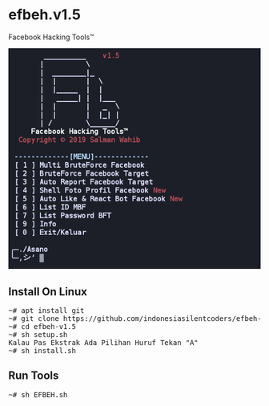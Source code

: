 # efbeh.v1.5
Facebook Hacking Tools™


![alt text](https://github.com/indonesiasilentcoders/efbeh-v1.5/blob/master/EFBEH.png)

## Install On Linux

<pre>
~# apt install git
~# git clone https://github.com/indonesiasilentcoders/efbeh-v1.5
~# cd efbeh-v1.5
~# sh setup.sh
Kalau Pas Ekstrak Ada Pilihan Huruf Tekan "A"
~# sh install.sh
</pre>

## Run Tools

<pre>
~# sh EFBEH.sh
</pre>

